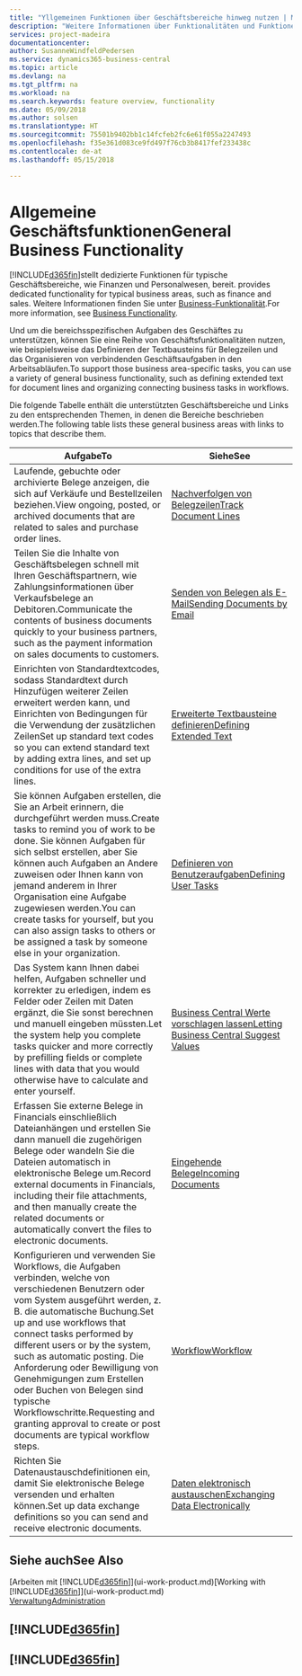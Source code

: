```yaml
---
title: "Yllgemeinen Funktionen über Geschäftsbereiche hinweg nutzen | Microsoft Docs"
description: "Weitere Informationen über Funktionalitäten und Funktionen, die über Geschäftsbereiche hinweg in Business Central verwendet werden."
services: project-madeira
documentationcenter: 
author: SusanneWindfeldPedersen
ms.service: dynamics365-business-central
ms.topic: article
ms.devlang: na
ms.tgt_pltfrm: na
ms.workload: na
ms.search.keywords: feature overview, functionality
ms.date: 05/09/2018
ms.author: solsen
ms.translationtype: HT
ms.sourcegitcommit: 75501b9402bb1c14fcfeb2fc6e61f055a2247493
ms.openlocfilehash: f35e361d083ce9fd497f76cb3b8417fef233438c
ms.contentlocale: de-at
ms.lasthandoff: 05/15/2018

---
```

# <a name="general-business-functionality"></a><span data-ttu-id="10a8c-103">Allgemeine Geschäftsfunktionen</span><span class="sxs-lookup"><span data-stu-id="10a8c-103">General Business Functionality</span></span>
[!INCLUDE[d365fin](includes/d365fin_md.md)]<span data-ttu-id="10a8c-104">stellt dedizierte Funktionen für typische Geschäftsbereiche, wie Finanzen und Personalwesen, bereit.</span><span class="sxs-lookup"><span data-stu-id="10a8c-104"> provides dedicated functionality for typical business areas, such as finance and sales.</span></span> <span data-ttu-id="10a8c-105">Weitere Informationen finden Sie unter [Business-Funktionalität](across-business-functionality.md).</span><span class="sxs-lookup"><span data-stu-id="10a8c-105">For more information, see [Business Functionality](across-business-functionality.md).</span></span>

<span data-ttu-id="10a8c-106">Und um die bereichsspezifischen Aufgaben des Geschäftes zu unterstützen, können Sie eine Reihe von Geschäftsfunktionalitäten nutzen, wie beispielsweise das Definieren der Textbausteins für Belegzeilen und das Organisieren von verbindenden Geschäftsaufgaben in den Arbeitsabläufen.</span><span class="sxs-lookup"><span data-stu-id="10a8c-106">To support those business area-specific tasks, you can use a variety of general business functionality, such as defining extended text for document lines and organizing connecting business tasks in workflows.</span></span>

<span data-ttu-id="10a8c-107">Die folgende Tabelle enthält die unterstützten Geschäftsbereiche und Links zu den entsprechenden Themen, in denen die Bereiche beschrieben werden.</span><span class="sxs-lookup"><span data-stu-id="10a8c-107">The following table lists these general business areas with links to topics that describe them.</span></span>

| <span data-ttu-id="10a8c-108">Aufgabe</span><span class="sxs-lookup"><span data-stu-id="10a8c-108">To</span></span> | <span data-ttu-id="10a8c-109">Siehe</span><span class="sxs-lookup"><span data-stu-id="10a8c-109">See</span></span> |
| --- | --- |
|<span data-ttu-id="10a8c-110">Laufende, gebuchte oder archivierte Belege anzeigen, die sich auf Verkäufe und Bestellzeilen beziehen.</span><span class="sxs-lookup"><span data-stu-id="10a8c-110">View ongoing, posted, or archived documents that are related to sales and purchase order lines.</span></span>|[<span data-ttu-id="10a8c-111">Nachverfolgen von Belegzeilen</span><span class="sxs-lookup"><span data-stu-id="10a8c-111">Track Document Lines</span></span>](across-how-to-track-document-lines.md)|
| <span data-ttu-id="10a8c-112">Teilen Sie die Inhalte von Geschäftsbelegen schnell mit Ihren Geschäftspartnern, wie Zahlungsinformationen über Verkaufsbelege an Debitoren.</span><span class="sxs-lookup"><span data-stu-id="10a8c-112">Communicate the contents of business documents quickly to your business partners, such as the payment information on sales documents to customers.</span></span> |[<span data-ttu-id="10a8c-113">Senden von Belegen als E-Mail</span><span class="sxs-lookup"><span data-stu-id="10a8c-113">Sending Documents by Email</span></span>](ui-how-send-documents-email.md) |
| <span data-ttu-id="10a8c-114">Einrichten von Standardtextcodes, sodass Standardtext durch Hinzufügen weiterer Zeilen erweitert werden kann, und Einrichten von Bedingungen für die Verwendung der zusätzlichen Zeilen</span><span class="sxs-lookup"><span data-stu-id="10a8c-114">Set up standard text codes so you can extend standard text by adding extra lines, and set up conditions for use of the extra lines.</span></span> |[<span data-ttu-id="10a8c-115">Erweiterte Textbausteine definieren</span><span class="sxs-lookup"><span data-stu-id="10a8c-115">Defining Extended Text</span></span>](ui-how-define-ext-text.md) |
|<span data-ttu-id="10a8c-116">Sie können Aufgaben erstellen, die Sie an Arbeit erinnern, die durchgeführt werden muss.</span><span class="sxs-lookup"><span data-stu-id="10a8c-116">Create tasks to remind you of work to be done.</span></span> <span data-ttu-id="10a8c-117">Sie können Aufgaben für sich selbst erstellen, aber Sie können auch Aufgaben an Andere zuweisen oder Ihnen kann von jemand anderem in Ihrer Organisation eine Aufgabe zugewiesen werden.</span><span class="sxs-lookup"><span data-stu-id="10a8c-117">You can create tasks for yourself, but you can also assign tasks to others or be assigned a task by someone else in your organization.</span></span>|[<span data-ttu-id="10a8c-118">Definieren von Benutzeraufgaben</span><span class="sxs-lookup"><span data-stu-id="10a8c-118">Defining User Tasks</span></span>](across-user-tasks.md)|
|<span data-ttu-id="10a8c-119">Das System kann Ihnen dabei helfen, Aufgaben schneller und korrekter zu erledigen, indem es Felder oder Zeilen mit Daten ergänzt, die Sie sonst berechnen und manuell eingeben müssten.</span><span class="sxs-lookup"><span data-stu-id="10a8c-119">Let the system help you complete tasks quicker and more correctly by prefilling fields or complete lines with data that you would otherwise have to calculate and enter yourself.</span></span>|[<span data-ttu-id="10a8c-120">Business Central Werte vorschlagen lassen</span><span class="sxs-lookup"><span data-stu-id="10a8c-120">Letting Business Central Suggest Values</span></span>](ui-let-system-suggest-values.md)|
|<span data-ttu-id="10a8c-121">Erfassen Sie externe Belege in Financials einschließlich Dateianhängen und erstellen Sie dann manuell die zugehörigen Belege oder wandeln Sie die Dateien automatisch in elektronische Belege um.</span><span class="sxs-lookup"><span data-stu-id="10a8c-121">Record external documents in Financials, including their file attachments, and then manually create the related documents or automatically convert the files to electronic documents.</span></span>|[<span data-ttu-id="10a8c-122">Eingehende Belege</span><span class="sxs-lookup"><span data-stu-id="10a8c-122">Incoming Documents</span></span>](across-income-documents.md)|
|<span data-ttu-id="10a8c-123">Konfigurieren und verwenden Sie Workflows, die Aufgaben verbinden, welche von verschiedenen Benutzern oder vom System ausgeführt werden, z. B. die automatische Buchung.</span><span class="sxs-lookup"><span data-stu-id="10a8c-123">Set up and use workflows that connect tasks performed by different users or by the system, such as automatic posting.</span></span> <span data-ttu-id="10a8c-124">Die Anforderung oder Bewilligung von Genehmigungen zum Erstellen oder Buchen von Belegen sind typische Workflowschritte.</span><span class="sxs-lookup"><span data-stu-id="10a8c-124">Requesting and granting approval to create or post documents are typical workflow steps.</span></span>|[<span data-ttu-id="10a8c-125">Workflow</span><span class="sxs-lookup"><span data-stu-id="10a8c-125">Workflow</span></span>](across-workflow.md)|
| <span data-ttu-id="10a8c-126">Richten Sie Datenaustauschdefinitionen ein, damit Sie elektronische Belege versenden und erhalten können.</span><span class="sxs-lookup"><span data-stu-id="10a8c-126">Set up data exchange definitions so you can send and receive electronic documents.</span></span> |[<span data-ttu-id="10a8c-127">Daten elektronisch austauschen</span><span class="sxs-lookup"><span data-stu-id="10a8c-127">Exchanging Data Electronically</span></span>](across-data-exchange.md) |

## <a name="see-also"></a><span data-ttu-id="10a8c-128">Siehe auch</span><span class="sxs-lookup"><span data-stu-id="10a8c-128">See Also</span></span>
<span data-ttu-id="10a8c-129">[Arbeiten mit [!INCLUDE[d365fin](includes/d365fin_md.md)]](ui-work-product.md)</span><span class="sxs-lookup"><span data-stu-id="10a8c-129">[Working with [!INCLUDE[d365fin](includes/d365fin_md.md)]](ui-work-product.md)</span></span>  
[<span data-ttu-id="10a8c-130">Verwaltung</span><span class="sxs-lookup"><span data-stu-id="10a8c-130">Administration</span></span>](admin-setup-and-administration.md)

## [!INCLUDE[d365fin](includes/free_trial_md.md)]  
## [!INCLUDE[d365fin](includes/training_link_md.md)]

